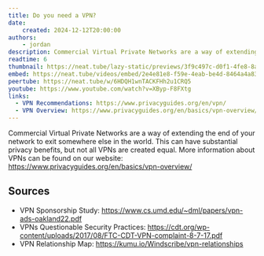 ```yaml
---
title: Do you need a VPN?
date:
    created: 2024-12-12T20:00:00
authors:
    - jordan
description: Commercial Virtual Private Networks are a way of extending the end of your network to exit somewhere else in the world. This can have substantial privacy benefits, but not all VPNs are created equal.
readtime: 6
thumbnail: https://neat.tube/lazy-static/previews/3f9c497c-d0f1-4fe8-8ac5-539f0f5e40ed.jpg
embed: https://neat.tube/videos/embed/2e4e81e8-f59e-4eab-be4d-8464a4a83328
peertube: https://neat.tube/w/6HDQH1wnTACKFHh2u1CRQ5
youtube: https://www.youtube.com/watch?v=XByp-F8FXtg
links:
  - VPN Recommendations: https://www.privacyguides.org/en/vpn/
  - VPN Overview: https://www.privacyguides.org/en/basics/vpn-overview/
---
```


Commercial Virtual Private Networks are a way of extending the end of your network to exit somewhere else in the world. This can have substantial privacy benefits, but not all VPNs are created equal. More information about VPNs can be found on our website: <https://www.privacyguides.org/en/basics/vpn-overview/>

## Sources

- VPN Sponsorship Study: <https://www.cs.umd.edu/~dml/papers/vpn-ads-oakland22.pdf>
- VPNs Questionable Security Practices: <https://cdt.org/wp-content/uploads/2017/08/FTC-CDT-VPN-complaint-8-7-17.pdf>
- VPN Relationship Map: <https://kumu.io/Windscribe/vpn-relationships>

